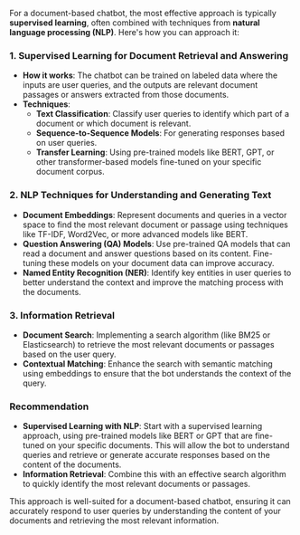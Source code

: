 For a document-based chatbot, the most effective approach is typically **supervised learning**, often combined with techniques from **natural language processing (NLP)**. Here's how you can approach it:

### 1. **Supervised Learning for Document Retrieval and Answering**
- **How it works**: The chatbot can be trained on labeled data where the inputs are user queries, and the outputs are relevant document passages or answers extracted from those documents.
- **Techniques**:
  - **Text Classification**: Classify user queries to identify which part of a document or which document is relevant.
  - **Sequence-to-Sequence Models**: For generating responses based on user queries.
  - **Transfer Learning**: Using pre-trained models like BERT, GPT, or other transformer-based models fine-tuned on your specific document corpus.

### 2. **NLP Techniques for Understanding and Generating Text**
- **Document Embeddings**: Represent documents and queries in a vector space to find the most relevant document or passage using techniques like TF-IDF, Word2Vec, or more advanced models like BERT.
- **Question Answering (QA) Models**: Use pre-trained QA models that can read a document and answer questions based on its content. Fine-tuning these models on your document data can improve accuracy.
- **Named Entity Recognition (NER)**: Identify key entities in user queries to better understand the context and improve the matching process with the documents.

### 3. **Information Retrieval**
- **Document Search**: Implementing a search algorithm (like BM25 or Elasticsearch) to retrieve the most relevant documents or passages based on the user query.
- **Contextual Matching**: Enhance the search with semantic matching using embeddings to ensure that the bot understands the context of the query.

### **Recommendation**
- **Supervised Learning with NLP**: Start with a supervised learning approach, using pre-trained models like BERT or GPT that are fine-tuned on your specific documents. This will allow the bot to understand queries and retrieve or generate accurate responses based on the content of the documents.
- **Information Retrieval**: Combine this with an effective search algorithm to quickly identify the most relevant documents or passages.

This approach is well-suited for a document-based chatbot, ensuring it can accurately respond to user queries by understanding the content of your documents and retrieving the most relevant information.